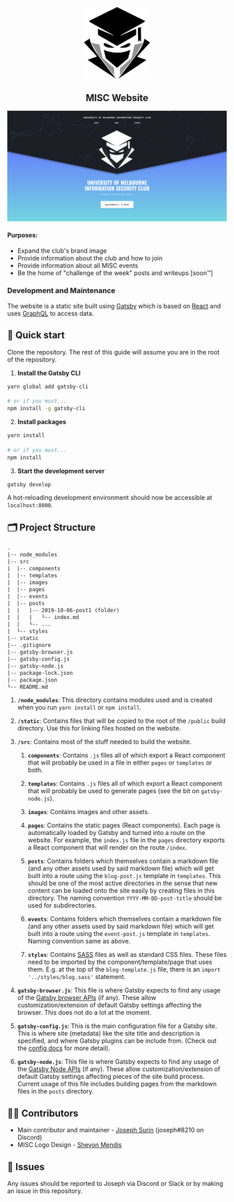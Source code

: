 <div align="center">
    <img alt="MISC" src="src/images/umisc_logo_black.png" width="150" />
    <h2>MISC Website</h2>

![landing-page-preview](./landing-page.png)
</div>


#### Purposes:
- Expand the club's brand image
- Provide information about the club and how to join
- Provide information about all MISC events
- Be the home of "challenge of the week" posts and writeups [soon™]

### Development and Maintenance

The website is a static site built using [Gatsby](https://www.gatsbyjs.org/) which is based on [React](https://www.gatsbyjs.org/) and uses [GraphQL](https://graphql.org/) to access data.

## 🚀 Quick start

Clone the repository. The rest of this guide will assume you are in the root of the repository.

1. **Install the Gatsby CLI**

```bash
yarn global add gatsby-cli

# or if you must...
npm install -g gatsby-cli
```

2. **Install packages**

```bash
yarn install

# or if you must...
npm install
```

3. **Start the development server**

```
gatsby develop
```

A hot-reloading development environment should now be accessible at `localhost:8000`.

## 🗂 Project Structure

    .
    |-- node_modules
    |-- src
    |  |-- components
    |  |-- templates
    |  |-- images
    |  |-- pages
    |  |-- events
    |  |-- posts
    |  |   |-- 2019-10-06-post1 (folder)
    |  |   |   └-- index.md
    |  |   └-- ...
    |  └-- styles
    |-- static
    |-- .gitignore
    |-- gatsby-browser.js
    |-- gatsby-config.js
    |-- gatsby-node.js
    |-- package-lock.json
    |-- package.json
    └-- README.md

1.  **`/node_modules`**: This directory contains modules used and is created when you run `yarn install` or `npm install`.

2.  **`/static`**: Contains files that will be copied to the root of the `/public` build directory. Use this for linking files hosted on the website.

3.  **`/src`**: Contains most of the stuff needed to build the website.

    1. **`components`**: Contains `.js` files all of which export a React component that will probably be used in a file in either `pages` or `templates` or both.

    2. **`templates`**: Contains `.js` files all of which export a React component that will probably be used to generate pages (see the bit on `gatsby-node.js`).

    3. **`images`**: Contains images and other assets.

    4. **`pages`**: Contains the static pages (React components). Each page is automatically loaded by Gatsby and turned into a route on the website. For example, the `index.js` file in the `pages` directory exports a React component that will render on the route `/index`.

    5. **`posts`**: Contains folders which themselves contain a markdown file (and any other assets used by said markdown file) which will get built into a route using the `blog-post.js` template in `templates`. This should be one of the most active directories in the sense that new content can be loaded onto the site easily by creating files in this directory. The naming convention `YYYY-MM-DD-post-title` should be used for subdirectories.

    6. **`events`**: Contains folders which themselves contain a markdown file (and any other assets used by said markdown file) which will get built into a route using the `event-post.js` template in `templates`. Naming convention same as above.

    7. **`styles`**: Contains [SASS](https://sass-lang.com/) files as well as standard CSS files. These files need to be imported by the component/template/page that uses them. E.g. at the top of the `blog-template.js` file, there is an `import '../styles/blog.sass'` statement.

4.  **`gatsby-browser.js`**: This file is where Gatsby expects to find any usage of the [Gatsby browser APIs](https://www.gatsbyjs.org/docs/browser-apis/) (if any). These allow customization/extension of default Gatsby settings affecting the browser. This does not do a lot at the moment.

5.  **`gatsby-config.js`**: This is the main configuration file for a Gatsby site. This is where site (metadata) like the site title and description is specified, and where Gatsby plugins can be include from. (Check out the [config docs](https://www.gatsbyjs.org/docs/gatsby-config/) for more detail).

6.  **`gatsby-node.js`**: This file is where Gatsby expects to find any usage of the [Gatsby Node APIs](https://www.gatsbyjs.org/docs/node-apis/) (if any). These allow customization/extension of default Gatsby settings affecting pieces of the site build process. Current usage of this file includes building pages from the markdown files in the `posts` directory.

## 👨‍💻  Contributors

- Main contributor and maintainer - [Joseph Surin](https://github.com/josephsurin) (joseph#8210 on Discord)
- MISC Logo Design - [Shevon Mendis](https://bookofshevon.com/)

## 🧐 Issues

Any issues should be reported to Joseph via Discord or Slack or by making an issue in this repository.
